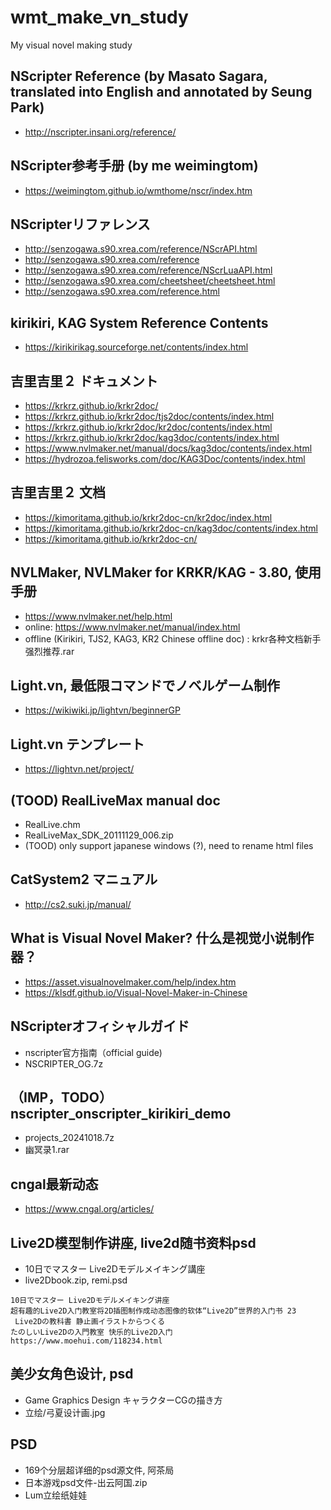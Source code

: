 # wmt_make_vn_study
My visual novel making study

## NScripter Reference (by Masato Sagara, translated into English and annotated by Seung Park)  
* http://nscripter.insani.org/reference/  

## NScripter参考手册 (by me weimingtom)  
* https://weimingtom.github.io/wmthome/nscr/index.htm  

## NScripterリファレンス  
* http://senzogawa.s90.xrea.com/reference/NScrAPI.html  
* http://senzogawa.s90.xrea.com/reference  
* http://senzogawa.s90.xrea.com/reference/NScrLuaAPI.html  
* http://senzogawa.s90.xrea.com/cheetsheet/cheetsheet.html  
* http://senzogawa.s90.xrea.com/reference.html  

## kirikiri, KAG System Reference Contents  
* https://kirikirikag.sourceforge.net/contents/index.html

## 吉里吉里２ ドキュメント  
* https://krkrz.github.io/krkr2doc/  
* https://krkrz.github.io/krkr2doc/tjs2doc/contents/index.html  
* https://krkrz.github.io/krkr2doc/kr2doc/contents/index.html
* https://krkrz.github.io/krkr2doc/kag3doc/contents/index.html
* https://www.nvlmaker.net/manual/docs/kag3doc/contents/index.html  
* https://hydrozoa.felisworks.com/doc/KAG3Doc/contents/index.html

## 吉里吉里２ 文档  
* https://kimoritama.github.io/krkr2doc-cn/kr2doc/index.html  
* https://kimoritama.github.io/krkr2doc-cn/kag3doc/contents/index.html  
* https://kimoritama.github.io/krkr2doc-cn/  

## NVLMaker, NVLMaker for KRKR/KAG - 3.80, 使用手册  
* https://www.nvlmaker.net/help.html  
* online: https://www.nvlmaker.net/manual/index.html  
* offline (Kirikiri, TJS2, KAG3, KR2 Chinese offline doc) : krkr各种文档新手强烈推荐.rar  

## Light.vn, 最低限コマンドでノベルゲーム制作  
* https://wikiwiki.jp/lightvn/beginnerGP  

## Light.vn テンプレート  
* https://lightvn.net/project/  

## (TOOD) RealLiveMax manual doc  
* RealLive.chm
* RealLiveMax_SDK_20111129_006.zip
* (TOOD) only support japanese windows (?), need to rename html files       

## CatSystem2 マニュアル  
* http://cs2.suki.jp/manual/  

## What is Visual Novel Maker? 什么是视觉小说制作器？  
* https://asset.visualnovelmaker.com/help/index.htm
* https://klsdf.github.io/Visual-Novel-Maker-in-Chinese

## NScripterオフィシャルガイド  
* nscripter官方指南（official guide)
* NSCRIPTER_OG.7z  

## （IMP，TODO）nscripter_onscripter_kirikiri_demo  
* projects_20241018.7z    
* 幽冥录1.rar  

## cngal最新动态  
* https://www.cngal.org/articles/  

## Live2D模型制作讲座, live2d随书资料psd  
* 10日でマスター Live2Dモデルメイキング講座  
* live2Dbook.zip, remi.psd  
```
10日でマスター Live2Dモデルメイキング讲座
超有趣的Live2D入门教室将2D插图制作成动态图像的软体“Live2D”世界的入门书 23
 Live2Dの教科書 静止画イラストからつくる
たのしいLive2Dの入門教室 快乐的Live2D入门
https://www.moehui.com/118234.html
```

## 美少女角色设计, psd  
* Game Graphics Design キャラクターCGの描き方  
* 立绘/弓夏设计画.jpg    

## PSD  
* 169个分层超详细的psd源文件, 阿茶局
* 日本游戏psd文件-出云阿国.zip  
* Lum立绘纸娃娃  
